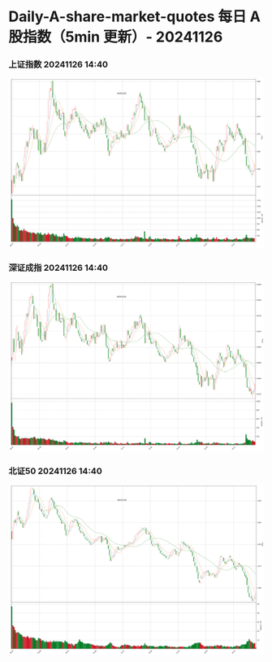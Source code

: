 
# Daily-A-share-market-quotes 每日 A 股指数（5min 更新）- 20241126

### 上证指数 20241126 14:40
![](./fig/2024/11/20241126-sh000001.png)

### 深证成指 20241126 14:40
![](./fig/2024/11/20241126-sz399001.png)

### 北证50 20241126 14:40
![](./fig/2024/11/20241126-bj899050.png)
